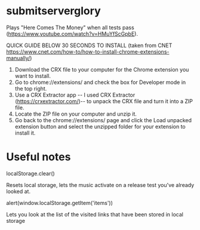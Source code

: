 # submitserverglory
Plays "Here Comes The Money" when all tests pass (https://www.youtube.com/watch?v=HMuYfScGpbE).

QUICK GUIDE BELOW 30 SECONDS TO INSTALL (taken from CNET https://www.cnet.com/how-to/how-to-install-chrome-extensions-manually/)

1. Download the CRX file to your computer for the Chrome extension you want to install.
2. Go to chrome://extensions/ and check the box for Developer mode in the top right.
3. Use a CRX Extractor app -- I used CRX Extractor (https://crxextractor.com/)-- to unpack the CRX file and turn it into a ZIP file.
4. Locate the ZIP file on your computer and unzip it.
5. Go back to the chrome://extensions/ page and click the Load unpacked extension button and select the unzipped folder for your extension to install it.


# Useful notes
localStorage.clear()
 
 Resets local storage, lets the music activate on a release test you've already looked at.
  
alert(window.localStorage.getItem('items'))
 
 Lets you look at the list of the visited links that have been stored in local storage
